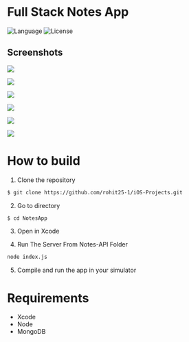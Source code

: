 Full Stack Notes App
============
![Language](https://img.shields.io/badge/language-Swift%204-orange.svg)
![License](https://img.shields.io/github/license/JakeLin/SwiftWeather.svg?style=flat)


## Screenshots

![](https://github.com/rohit25-1/Full-Stack-Notes/blob/master/Screenshots/screenshot1.jpeg)

![](https://github.com/rohit25-1/Full-Stack-Notes/blob/master/Screenshots/screenshot2.jpeg)

![](https://github.com/rohit25-1/Full-Stack-Notes/blob/master/Screenshots/screenshot3.jpeg)

![](https://github.com/rohit25-1/Full-Stack-Notes/blob/master/Screenshots/screenshot4.jpeg)

![](https://github.com/rohit25-1/Full-Stack-Notes/blob/master/Screenshots/screenshot5.jpeg)

![](https://github.com/rohit25-1/Full-Stack-Notes/blob/master/Screenshots/screenshot6.jpeg)


# How to build

1) Clone the repository

```bash
$ git clone https://github.com/rohit25-1/iOS-Projects.git
```

2) Go to directory

```bash
$ cd NotesApp
```

3) Open in Xcode

4) Run The Server From Notes-API Folder

```bash
node index.js
```

5) Compile and run the app in your simulator


# Requirements

* Xcode
* Node
* MongoDB
